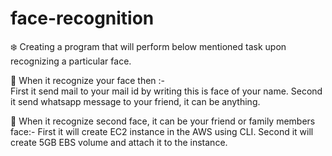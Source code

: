 # face-recognition
 ❄️ Creating a program that will perform below mentioned task upon recognizing a particular face. 
 
📌 When it recognize your face then :-  
First it send mail to your mail id by writing this is face of your name. 
Second it send whatsapp message to your friend, it can be anything.   

📌 When it recognize second  face, it can be your friend or family members face:- 
First it will create EC2 instance in the AWS using CLI. 
Second it will create 5GB EBS volume and attach it to the instance. 
